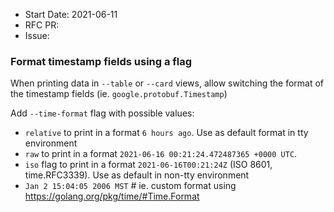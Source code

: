 - Start Date: 2021-06-11
- RFC PR:
- Issue:

### Format timestamp fields using a flag

When printing data in `--table` or `--card` views, allow switching the format of the timestamp fields (ie. `google.protobuf.Timestamp`) 

Add `--time-format` flag with possible values:
- `relative` to print in a format `6 hours ago`. Use as default format in tty environment
- `raw` to print in a format  `2021-06-16 00:21:24.472487365 +0000 UTC`.
- `iso` flag to print in a format `2021-06-16T00:21:24Z` (ISO 8601, time.RFC3339). Use as default in non-tty environment
- `Jan 2 15:04:05 2006 MST` # ie. custom format using https://golang.org/pkg/time/#Time.Format
